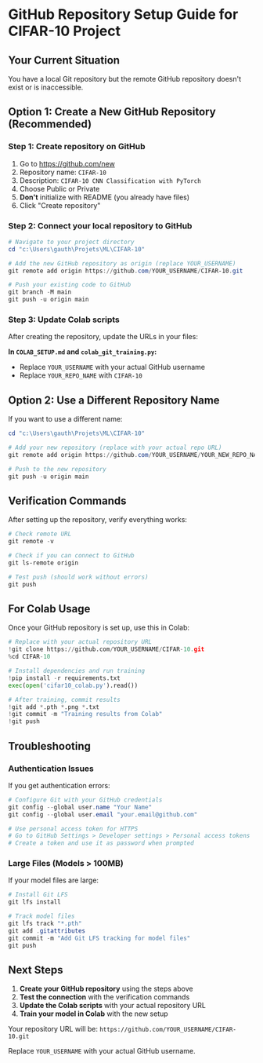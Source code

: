 # GitHub Repository Setup Guide for CIFAR-10 Project

## Your Current Situation
You have a local Git repository but the remote GitHub repository doesn't exist or is inaccessible.

## Option 1: Create a New GitHub Repository (Recommended)

### Step 1: Create repository on GitHub
1. Go to https://github.com/new
2. Repository name: `CIFAR-10`
3. Description: `CIFAR-10 CNN Classification with PyTorch`
4. Choose Public or Private
5. **Don't** initialize with README (you already have files)
6. Click "Create repository"

### Step 2: Connect your local repository to GitHub
```powershell
# Navigate to your project directory
cd "c:\Users\gauth\Projets\ML\CIFAR-10"

# Add the new GitHub repository as origin (replace YOUR_USERNAME)
git remote add origin https://github.com/YOUR_USERNAME/CIFAR-10.git

# Push your existing code to GitHub
git branch -M main
git push -u origin main
```

### Step 3: Update Colab scripts
After creating the repository, update the URLs in your files:

**In `COLAB_SETUP.md` and `colab_git_training.py`:**
- Replace `YOUR_USERNAME` with your actual GitHub username
- Replace `YOUR_REPO_NAME` with `CIFAR-10`

## Option 2: Use a Different Repository Name

If you want to use a different name:

```powershell
cd "c:\Users\gauth\Projets\ML\CIFAR-10"

# Add your new repository (replace with your actual repo URL)
git remote add origin https://github.com/YOUR_USERNAME/YOUR_NEW_REPO_NAME.git

# Push to the new repository
git push -u origin main
```

## Verification Commands

After setting up the repository, verify everything works:

```powershell
# Check remote URL
git remote -v

# Check if you can connect to GitHub
git ls-remote origin

# Test push (should work without errors)
git push
```

## For Colab Usage

Once your GitHub repository is set up, use this in Colab:

```python
# Replace with your actual repository URL
!git clone https://github.com/YOUR_USERNAME/CIFAR-10.git
%cd CIFAR-10

# Install dependencies and run training
!pip install -r requirements.txt
exec(open('cifar10_colab.py').read())

# After training, commit results
!git add *.pth *.png *.txt
!git commit -m "Training results from Colab"
!git push
```

## Troubleshooting

### Authentication Issues
If you get authentication errors:

```powershell
# Configure Git with your GitHub credentials
git config --global user.name "Your Name"
git config --global user.email "your.email@github.com"

# Use personal access token for HTTPS
# Go to GitHub Settings > Developer settings > Personal access tokens
# Create a token and use it as password when prompted
```

### Large Files (Models > 100MB)
If your model files are large:

```powershell
# Install Git LFS
git lfs install

# Track model files
git lfs track "*.pth"
git add .gitattributes
git commit -m "Add Git LFS tracking for model files"
git push
```

## Next Steps

1. **Create your GitHub repository** using the steps above
2. **Test the connection** with the verification commands
3. **Update the Colab scripts** with your actual repository URL
4. **Train your model in Colab** with the new setup

Your repository URL will be:
`https://github.com/YOUR_USERNAME/CIFAR-10.git`

Replace `YOUR_USERNAME` with your actual GitHub username.
